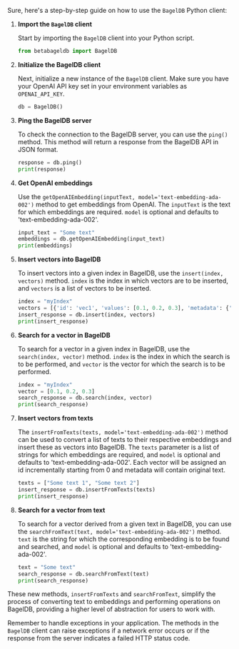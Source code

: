 Sure, here's a step-by-step guide on how to use the `BagelDB` Python client:

1. **Import the `BagelDB` client**

   Start by importing the `BagelDB` client into your Python script.

   ```python
   from betabageldb import BagelDB
   ```

2. **Initialize the BagelDB client**

   Next, initialize a new instance of the `BagelDB` client. Make sure you have your OpenAI API key set in your environment variables as `OPENAI_API_KEY`. 

   ```python
   db = BagelDB()
   ```

3. **Ping the BagelDB server**

   To check the connection to the BagelDB server, you can use the `ping()` method. This method will return a response from the BagelDB API in JSON format. 

   ```python
   response = db.ping()
   print(response)
   ```

4. **Get OpenAI embeddings**

   Use the `getOpenAIEmbedding(inputText, model='text-embedding-ada-002')` method to get embeddings from OpenAI. The `inputText` is the text for which embeddings are required. `model` is optional and defaults to 'text-embedding-ada-002'. 

   ```python
   input_text = "Some text"
   embeddings = db.getOpenAIEmbedding(input_text)
   print(embeddings)
   ```

5. **Insert vectors into BagelDB**

   To insert vectors into a given index in BagelDB, use the `insert(index, vectors)` method. `index` is the index in which vectors are to be inserted, and `vectors` is a list of vectors to be inserted.

   ```python
   index = "myIndex"
   vectors = [{'id': 'vec1', 'values': [0.1, 0.2, 0.3], 'metadata': {'key': 'value'}}]
   insert_response = db.insert(index, vectors)
   print(insert_response)
   ```

6. **Search for a vector in BagelDB**

   To search for a vector in a given index in BagelDB, use the `search(index, vector)` method. `index` is the index in which the search is to be performed, and `vector` is the vector for which the search is to be performed.

   ```python
   index = "myIndex"
   vector = [0.1, 0.2, 0.3]
   search_response = db.search(index, vector)
   print(search_response)
   ```

7. **Insert vectors from texts**

   The `insertFromTexts(texts, model='text-embedding-ada-002')` method can be used to convert a list of texts to their respective embeddings and insert these as vectors into BagelDB. The `texts` parameter is a list of strings for which embeddings are required, and `model` is optional and defaults to 'text-embedding-ada-002'. Each vector will be assigned an id incrementally starting from 0 and metadata will contain original text.

   ```python
   texts = ["Some text 1", "Some text 2"]
   insert_response = db.insertFromTexts(texts)
   print(insert_response)
   ```

8. **Search for a vector from text**

   To search for a vector derived from a given text in BagelDB, you can use the `searchFromText(text, model='text-embedding-ada-002')` method. `text` is the string for which the corresponding embedding is to be found and searched, and `model` is optional and defaults to 'text-embedding-ada-002'. 

   ```python
   text = "Some text"
   search_response = db.searchFromText(text)
   print(search_response)
   ```

These new methods, `insertFromTexts` and `searchFromText`, simplify the process of converting text to embeddings and performing operations on BagelDB, providing a higher level of abstraction for users to work with.

Remember to handle exceptions in your application. The methods in the `BagelDB` client can raise exceptions if a network error occurs or if the response from the server indicates a failed HTTP status code.
